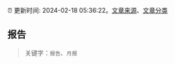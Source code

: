 :alarm_clock: 更新时间: 2024-02-18 05:36:22。[文章来源](/README.md)、[文章分类](/TAGS.md)

## 报告


> 关键字：`报告`、`月报`




